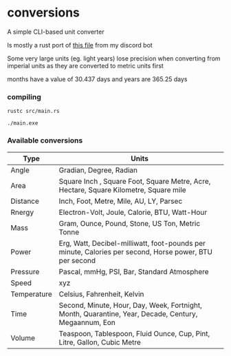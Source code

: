 # conversions

A simple CLI-based unit converter

Is mostly a rust port of [this file](https://github.com/sbrstrkkdwmdr/sbrbot/blob/main/src/vars/conversions.ts) from my discord bot

Some very large units (eg. light years) lose precision when converting from imperial units as they are converted to metric units first

months have a value of 30.437 days and years are 365.25 days

### compiling

`rustc src/main.rs`

`./main.exe`

### Available conversions

| Type        | Units                                                                                                  |
| ----------- | ------------------------------------------------------------------------------------------------------ |
| Angle       | Gradian, Degree, Radian                                                                                |
| Area        | Square Inch , Square Foot, Square Metre, Acre, Hectare, Square Kilometre, Square mile                  |
| Distance    | Inch, Foot, Metre, Mile, AU, LY, Parsec                                                                |
| Rnergy      | Electron-Volt, Joule, Calorie, BTU, Watt-Hour                                                          |
| Mass        | Gram, Ounce, Pound, Stone, US Ton, Metric Tonne                                                        |
| Power       | Erg, Watt, Decibel-milliwatt, foot-pounds per minute, Calories per second, Horse power, BTU per second |
| Pressure    | Pascal, mmHg, PSI, Bar, Standard Atmosphere                                                            |
| Speed       | xyz                                                                                                    |
| Temperature | Celsius, Fahrenheit, Kelvin                                                                            |
| Time        | Second, Minute, Hour, Day, Week, Fortnight, Month, Quarantine, Year, Decade, Century, Megaannum, Eon   |
| Volume      | Teaspoon, Tablespoon, Fluid Ounce, Cup, Pint, Litre, Gallon, Cubic Metre                               |
